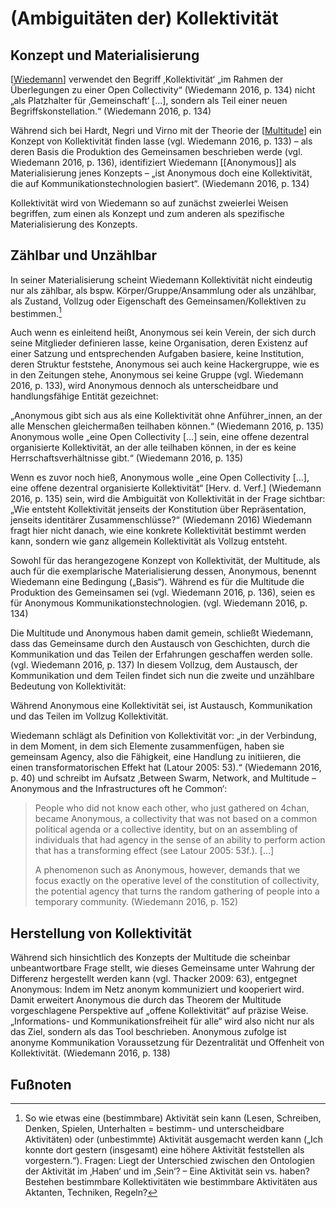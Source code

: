 # (Ambiguitäten der) Kollektivität

## Konzept und Materialisierung

[[Wiedemann]] verwendet den Begriff ‚Kollektivität‘ „im Rahmen der Überlegungen zu einer Open Collectivity“ (Wiedemann 2016, p. 134) nicht „als Platzhalter für ‚Gemeinschaft‘ […], sondern als Teil einer neuen Begriffskonstellation.“ (Wiedemann 2016, p. 134)

Während sich bei Hardt, Negri und Virno mit der Theorie der [[Multitude]] ein Konzept von Kollektivität finden lasse (vgl. Wiedemann 2016, p. 133) – als deren Basis die Produktion des Gemeinsamen beschrieben werde (vgl. Wiedemann 2016, p. 136),  identifiziert Wiedemann [[Anonymous]] als Materialisierung jenes Konzepts – „ist Anonymous doch eine Kollektivität, die auf Kommunikationstechnologien basiert“. (Wiedemann 2016, p. 134)

Kollektivität wird von Wiedemann so auf zunächst zweierlei Weisen begriffen, zum einen als Konzept und zum anderen als spezifische Materialisierung des Konzepts.

## Zählbar und Unzählbar

In seiner Materialisierung scheint Wiedemann Kollektivität nicht eindeutig nur als zählbar, als bspw. Körper/Gruppe/Ansammlung oder als unzählbar, als Zustand, Vollzug oder Eigenschaft des Gemeinsamen/Kollektiven zu bestimmen.[^8] 

Auch wenn es einleitend heißt, Anonymous sei kein Verein, der sich durch seine Mitglieder definieren lasse, keine Organisation, deren Existenz auf einer Satzung und entsprechenden Aufgaben basiere, keine Institution, deren Struktur feststehe, Anonymous sei auch keine Hackergruppe, wie es in den Zeitungen stehe, Anonymous sei keine Gruppe (vgl. Wiedemann 2016, p. 133), wird Anonymous dennoch als unterscheidbare und handlungsfähige Entität gezeichnet:

„Anonymous gibt sich aus als eine Kollektivität ohne Anführer_innen, an der alle Menschen gleichermaßen teilhaben können.“ (Wiedemann 2016, p. 135) Anonymous wolle „eine Open Collectivity […] sein, eine offene dezentral organisierte Kollektivität, an der alle teilhaben können, in der es keine Herrschaftsverhältnisse gibt.“ (Wiedemann 2016, p. 135) 

Wenn es zuvor noch hieß, Anonymous wolle „eine Open Collectivity […], eine offene dezentral organisierte Kollektivität“ [Herv. d. Verf.] (Wiedemann 2016, p. 135) sein, wird die Ambiguität von Kollektivität in der Frage sichtbar: „Wie entsteht Kollektivität jenseits der Konstitution über Repräsentation, jenseits identitärer Zusammenschlüsse?“ (Wiedemann 2016) Wiedemann fragt hier nicht danach, wie eine konkrete Kollektivität bestimmt werden kann, sondern wie ganz allgemein Kollektivität als Vollzug entsteht.

Sowohl für das herangezogene Konzept von Kollektivität, der Multitude, als auch für die exemplarische Materialisierung dessen, Anonymous, benennt Wiedemann eine Bedingung („Basis“). Während es für die Multitude die Produktion des Gemeinsamen sei (vgl. Wiedemann 2016, p. 136), seien es für Anonymous Kommunikationstechnologien. (vgl. Wiedemann 2016, p. 134)

Die Multitude und Anonymous haben damit gemein, schließt Wiedemann, dass das Gemeinsame durch den Austausch von Geschichten, durch die Kommunikation und das Teilen der Erfahrungen geschaffen werden solle. (vgl. Wiedemann 2016, p. 137) In diesem Vollzug, dem Austausch, der Kommunikation und dem Teilen findet sich nun die zweite und unzählbare Bedeutung von Kollektivität:

Während Anonymous eine Kollektivität sei, ist Austausch, Kommunikation und das Teilen im Vollzug Kollektivität.

Wiedemann schlägt als Definition von Kollektivität vor: „in der Verbindung, in dem Moment, in dem sich Elemente zusammenfügen, haben sie gemeinsam Agency, also die Fähigkeit, eine Handlung zu initiieren, die einen transformatorischen Effekt hat (Latour 2005: 53).“ (Wiedemann 2016, p. 40) und schreibt im Aufsatz ‚Between Swarm, Network, and Multitude – Anonymous and the Infrastructures oft he Common‘:

> People who did not know each other, who just gathered on 4chan, became Anonymous, a collectivity that was not based on a common political agenda or a collective identity, but on an assembling of individuals that had agency in the sense of an ability to perform action that has a transforming effect (see Latour 2005: 53f.). […]
> 
> A phenomenon such as Anonymous, however, demands that we focus exactly on the operative level of the constitution of collectivity, the potential agency that turns the random gathering of people into a temporary community. (Wiedemann 2016, p. 152)

## Herstellung von Kollektivität

Während sich hinsichtlich des Konzepts der Multitude die scheinbar unbeantwortbare Frage stellt, wie dieses Gemeinsame unter Wahrung der Differenz hergestellt werden kann (vgl. Thacker 2009: 63), entgegnet Anonymous: Indem im Netz anonym kommuniziert und kooperiert wird. Damit erweitert Anonymous die durch das Theorem der Multitude vorgeschlagene Perspektive auf „offene Kollektivität“ auf präzise Weise. „Informations- und Kommunikationsfreiheit für alle“ wird also nicht nur als das Ziel, sondern als das Tool beschrieben. Anonymous zufolge ist anonyme Kommunikation Voraussetzung für Dezentralität und Offenheit von Kollektivität. (Wiedemann 2016, p. 138)

## Fußnoten

[^8]: So wie etwas eine (bestimmbare) Aktivität sein kann (Lesen, Schreiben, Denken, Spielen, Unterhalten = bestimm- und unterscheidbare Aktivitäten) oder (unbestimmte) Aktivität ausgemacht werden kann („Ich konnte dort gestern (insgesamt) eine höhere Aktivität feststellen als vorgestern.“). Fragen: Liegt der Unterschied zwischen den Ontologien der Aktivität im ‚Haben‘ und im ‚Sein‘? – Eine Aktivität sein vs. haben? Bestehen bestimmbare Kollektivitäten wie bestimmbare Aktivitäten aus Aktanten, Techniken, Regeln?


[//begin]: # "Autogenerated link references for markdown compatibility"
[Wiedemann]: Wiedemann.md "Carolin Wiedemann"
[Multitude]: Multitude.md "Multitude"
[//end]: # "Autogenerated link references"